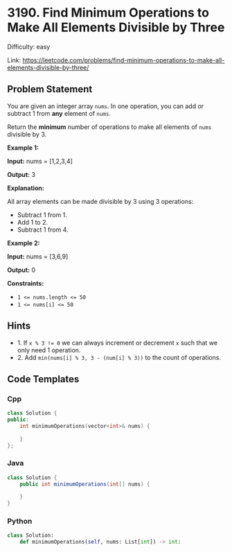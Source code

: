 # 3190. Find Minimum Operations to Make All Elements Divisible by Three

Difficulty: easy

Link: https://leetcode.com/problems/find-minimum-operations-to-make-all-elements-divisible-by-three/

## Problem Statement

You are given an integer array `nums`. In one operation, you can add or subtract 1 from **any** element of `nums`.

Return the **minimum** number of operations to make all elements of `nums` divisible by 3\.

**Example 1:**

**Input:** nums \= \[1,2,3,4]

**Output:** 3

**Explanation:**

All array elements can be made divisible by 3 using 3 operations:

* Subtract 1 from 1\.
* Add 1 to 2\.
* Subtract 1 from 4\.

**Example 2:**

**Input:** nums \= \[3,6,9]

**Output:** 0

**Constraints:**

* `1 <= nums.length <= 50`
* `1 <= nums[i] <= 50`

## Hints

- 1\. If `x % 3 != 0` we can always increment or decrement `x` such that we only need 1 operation.
- 2\. Add `min(nums[i] % 3, 3 - (num[i] % 3))` to the count of operations.

## Code Templates

### Cpp
```cpp
class Solution {
public:
    int minimumOperations(vector<int>& nums) {
        
    }
};
```

### Java
```java
class Solution {
    public int minimumOperations(int[] nums) {
        
    }
}
```

### Python
```python
class Solution:
    def minimumOperations(self, nums: List[int]) -> int:
        
```

